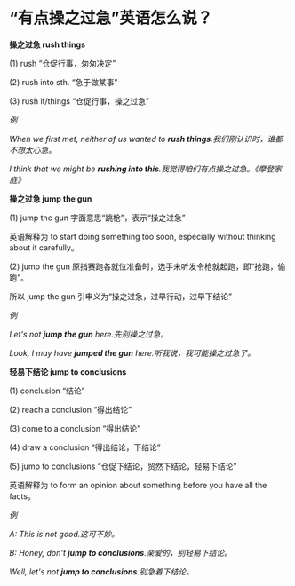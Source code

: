 # “有点操之过急”英语怎么说？

**操之过急 rush things**

(1) rush “仓促行事，匆匆决定”

(2) rush into sth. “急于做某事”

(3) rush it/things “仓促行事，操之过急”

_例_

_When we first met, neither of us wanted to **rush things**.我们刚认识时，谁都不想太心急。_

_I think that we might be **rushing into this**.我觉得咱们有点操之过急。《摩登家庭》_

**操之过急 jump the gun**

(1) jump the gun 字面意思“跳枪”，表示“操之过急”

英语解释为 to start doing something too soon, especially without thinking about it carefully。

(2) jump the gun 原指赛跑各就位准备时，选手未听发令枪就起跑，即“抢跑，偷跑”。

所以 jump the gun 引申义为“操之过急，过早行动，过早下结论”

_例_

_Let's not **jump the gun** here.先别操之过急。_

_Look, I may have **jumped the gun** here.听我说，我可能操之过急了。_

**轻易下结论 jump to conclusions**

(1) conclusion “结论”

(2) reach a conclusion “得出结论”

(3) come to a conclusion “得出结论”

(4) draw a conclusion “得出结论，下结论”

(5) jump to conclusions “仓促下结论，贸然下结论，轻易下结论”

英语解释为 to form an opinion about something before you have all the facts。

_例_

_A: This is not good.这可不妙。_

_B: Honey, don't **jump to conclusions**.亲爱的，别轻易下结论。_

_Well, let's not **jump to conclusions**.别急着下结论。_
